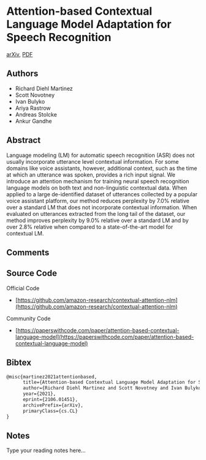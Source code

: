 
# Attention-based Contextual Language Model Adaptation for Speech Recognition

[arXiv](https://arxiv.org/abs/2106.01451), [PDF](https://arxiv.org/pdf/2106.01451.pdf)

## Authors

- Richard Diehl Martinez
- Scott Novotney
- Ivan Bulyko
- Ariya Rastrow
- Andreas Stolcke
- Ankur Gandhe

## Abstract

Language modeling (LM) for automatic speech recognition (ASR) does not usually incorporate utterance level contextual information. For some domains like voice assistants, however, additional context, such as the time at which an utterance was spoken, provides a rich input signal. We introduce an attention mechanism for training neural speech recognition language models on both text and non-linguistic contextual data. When applied to a large de-identified dataset of utterances collected by a popular voice assistant platform, our method reduces perplexity by 7.0% relative over a standard LM that does not incorporate contextual information. When evaluated on utterances extracted from the long tail of the dataset, our method improves perplexity by 9.0% relative over a standard LM and by over 2.8% relative when compared to a state-of-the-art model for contextual LM.

## Comments



## Source Code

Official Code

- [https://github.com/amazon-research/contextual-attention-nlm](https://github.com/amazon-research/contextual-attention-nlm)

Community Code

- [https://paperswithcode.com/paper/attention-based-contextual-language-model](https://paperswithcode.com/paper/attention-based-contextual-language-model)

## Bibtex

```tex
@misc{martinez2021attentionbased,
      title={Attention-based Contextual Language Model Adaptation for Speech Recognition}, 
      author={Richard Diehl Martinez and Scott Novotney and Ivan Bulyko and Ariya Rastrow and Andreas Stolcke and Ankur Gandhe},
      year={2021},
      eprint={2106.01451},
      archivePrefix={arXiv},
      primaryClass={cs.CL}
}
```

## Notes

Type your reading notes here...

